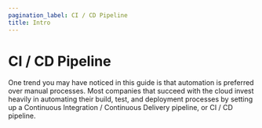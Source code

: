```yaml
---
pagination_label: CI / CD Pipeline
title: Intro
---
```


# CI / CD Pipeline

One trend you may have noticed in this guide is that automation is preferred over manual processes. Most companies that
succeed with the cloud invest heavily in automating their build, test, and deployment processes by setting up a
Continuous Integration / Continuous Delivery pipeline, or CI / CD pipeline.
